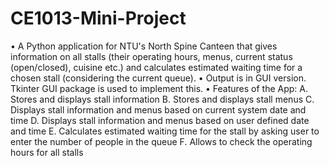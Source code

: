 # CE1013-Mini-Project
•	A Python application for NTU's North Spine Canteen that gives information on all stalls (their operating hours, menus, current status (open/closed), cuisine etc.) and calculates estimated waiting time for a chosen stall (considering the current queue).
•	Output is in GUI version. Tkinter GUI package is used to implement this.
•	Features of the App: A. Stores and displays stall information B. Stores and displays stall menus C. Displays stall information and menus based on current system date and time D. Displays stall information and menus based on user defined date and time E. Calculates estimated waiting time for the stall by asking user to enter the number of people in the queue F. Allows to check the operating hours for all stalls

